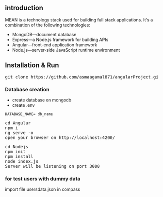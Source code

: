 ## introduction
MEAN is a technology stack used for building full stack applications. It's a combination of the following technologies:

- MongoDB—document database
- Express—a Node.js framework for building APIs
- Angular—front-end application framework
- Node.js—server-side JavaScript runtime environment

## Installation & Run
<pre>
git clone https://github.com/asmaagamal871/angularProject.git
</pre>

### Database creation
- create database on mongodb
- create .env


```
DATABASE_NAME= db_name
```

<pre>
cd Angular
npm i
ng serve -o
open your browser on http://localhost:4200/
</pre>

<pre>
cd Nodejs
npm init
npm install
node index.js
Server will be listening on port 3000
</pre>


 ### for test users with dummy data
  import file usersdata.json in compass
    
